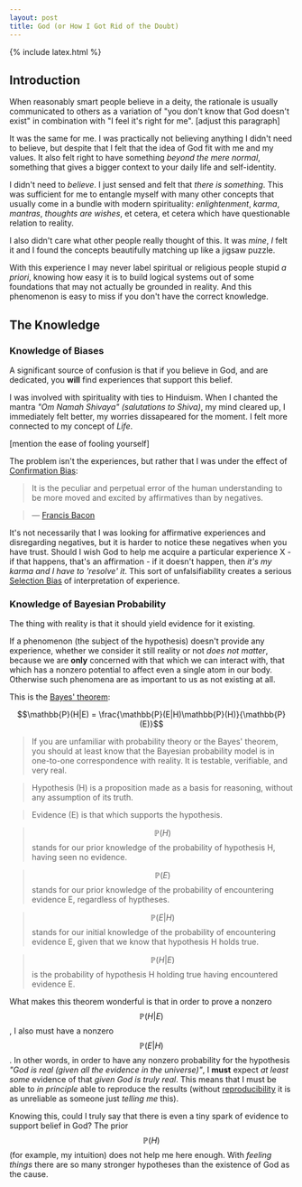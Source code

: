 ```yaml
---
layout: post
title: God (or How I Got Rid of the Doubt)
---
```

{% include latex.html %}

## Introduction

When reasonably smart people believe in a deity, the rationale is usually communicated to others as a variation of "you don't know that God doesn't exist" in combination with "I feel it's right for me". [adjust this paragraph]

It was the same for me. I was practically not believing anything I didn't need to believe, but despite that I felt that the idea of God fit with me and my values. It also felt right to have something _beyond the mere normal_, something that gives a bigger context to your daily life and self-identity.

I didn't need to _believe_. I just sensed and felt that _there is something_. This was sufficient for me to entangle myself with many other concepts that usually come in a bundle with modern spirituality: _enlightenment_, _karma_, _mantras_, _thoughts are wishes_, et cetera, et cetera which have questionable relation to reality.

I also didn't care what other people really thought of this. It was _mine_, _I_ felt it and I found the concepts beautifully matching up like a jigsaw puzzle. 

With this experience I may never label spiritual or religious people stupid _a priori_, knowing how easy it is to build logical systems out of some foundations that may not actually be grounded in reality. And this phenomenon is easy to miss if you don't have the correct knowledge.

## The Knowledge

### Knowledge of Biases

A significant source of confusion is that if you believe in God, and are dedicated, you **will** find experiences that support this belief.

I was involved with spirituality with ties to Hinduism. When I chanted the mantra _"Om Namah Shivaya" (salutations to Shiva)_, my mind cleared up, I immediately felt better, my worries dissapeared for the moment. I felt more connected to my concept of _Life_.

[mention the ease of fooling yourself]

The problem isn't the experiences, but rather that I was under the effect of [Confirmation Bias](https://en.wikipedia.org/wiki/Confirmation_bias):

> It is the peculiar and perpetual error of the human understanding to be more moved and excited by affirmatives than by negatives. 

> &mdash; [Francis Bacon](https://en.wikipedia.org/wiki/Francis_Bacon)

It's not necessarily that I was looking for affirmative experiences and disregarding negatives, but it is harder to notice these negatives when you have trust. Should I wish God to help me acquire a particular experience X - if that happens, that's an affirmation - if it doesn't happen, then _it's my karma and I have to 'resolve' it_. This sort of unfalsifiability creates a serious [Selection Bias](https://en.wikipedia.org/wiki/Selection_bias) of interpretation of experience.

### Knowledge of Bayesian Probability

The thing with reality is that it should yield evidence for it existing. 

If a phenomenon (the subject of the hypothesis) doesn't provide any experience, whether we consider it still reality or not _does not matter_, because we are **only** concerned with that which we can interact with, that which has a nonzero potential to affect even a single atom in our body. Otherwise such phenomena are as important to us as not existing at all.

This is the [Bayes' theorem](https://en.wikipedia.org/wiki/Bayes'_theorem):

$$\mathbb{P}(H|E) = \frac{\mathbb{P}(E|H)\mathbb{P}(H)}{\mathbb{P}(E)}$$

>If you are unfamiliar with probability theory or the Bayes' theorem, you should at least know that the Bayesian probability model is in one-to-one correspondence with reality. It is testable, verifiable, and very real. 

>Hypothesis (H) is a proposition made as a basis for reasoning, without any assumption of its truth.

>Evidence (E) is that which supports the hypothesis.

><span>$$\mathbb{P}(H)$$</span> stands for our prior knowledge of the probability of hypothesis H, having seen no evidence.

><span>$$\mathbb{P}(E)$$</span> stands for our prior knowledge of the probability of encountering evidence E, regardless of hyptheses.

><span>$$\mathbb{P}(E|H)$$</span> stands for our initial knowledge of the probability of encountering evidence E, given that we know that hypothesis H holds true.

><span>$$\mathbb{P}(H|E)$$</span> is the probability of hypothesis H holding true having encountered evidence E.

What makes this theorem wonderful is that in order to prove a nonzero <span>$$\mathbb{P}(H|E)$$</span>, I also must have a nonzero <span>$$\mathbb{P}(E|H)$$</span>. In other words, in order to have any nonzero probability for the hypothesis _"God is real (given all the evidence in the universe)"_, I **must** expect _at least some_ evidence of that _given God is truly real_. This means that I must be able to _in principle_ able to reproduce the results (without [reproducibility](https://en.wikipedia.org/wiki/Reproducibility) it is as unreliable as someone just _telling me_ this).

Knowing this, could I truly say that there is even a tiny spark of evidence to support belief in God? The prior <span>$$\mathbb{P}(H)$$</span> (for example, my intuition) does not help me here enough. With _feeling things_ there are so many stronger hypotheses than the existence of God as the cause.




